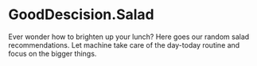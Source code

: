 # GoodDescision.Salad
Ever wonder how to brighten up your lunch? Here goes our random salad recommendations. Let machine take care of the day-today routine and focus on the bigger things. 
